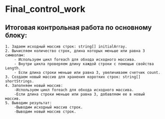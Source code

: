 # Final_control_work
## Итоговая контрольная работа по основному блоку:

    1. Задаем исходный массив строк: string[] initialArray.
    2. Вычисляем количество строк, длина которых меньше или равна 3 символам:
        - Используем цикл foreach для обхода исходного массива.
        - Внутри цикла проверяем длину каждой строки с помощью свойства Length.
        - Если длина строки меньше или равна 3, увеличиваем счетчик count.
    3. Создаем новый массив для хранения коротких строк: string[] shortStrings.
    4. Заполняем новый массив:
        -Используем цикл foreach для обхода исходного массива.
        -Если длина строки меньше или равна 3, добавляем ее в новый массив.
    5. Выводим результат:
        -Выводим исходный массив строк.
        -Выводим новый массив строк.
